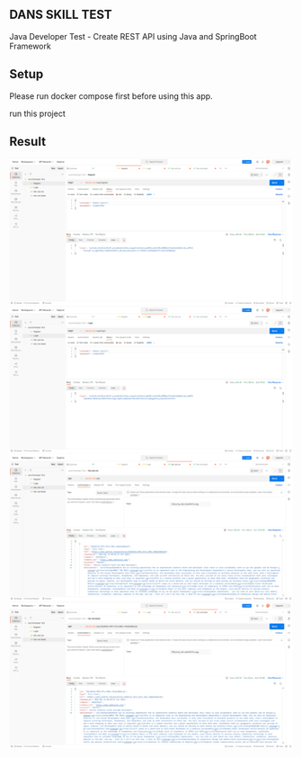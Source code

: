 ## DANS SKILL TEST

Java Developer Test - Create REST API using Java and SpringBoot Framework

## Setup

Please run docker compose first before using this app.

run this project

## Result

![img.png](img.png)
![img_1.png](img_1.png)
![img_2.png](img_2.png)
![img_3.png](img_3.png)